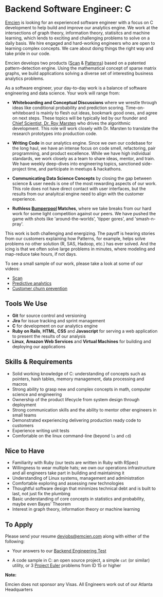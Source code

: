 # Backend Software Engineer: C

[Emcien](http://emcien.com/) is looking for an experienced software engineer
with a focus on C development to help build and improve our analytics engine. We work at the intersections of graph theory, information
theory, statisitcs and machine learning, which lends to exciting and
challenging problems to solve on a daily basis. We hire engaged and
hard-working engineers who are open to learning complex concepts. We care about
doing things the right way and take pride in our code.

Emcien develops two products ([Scan](http://emcien.com/scan/) &
[Patterns](http://emcien.com/patterns/)) based on a patented pattern-detection
engine. Using the mathematical concept of sparse matrix graphs, we build
applications solving a diverse set of interesting business analytics problems.

As a software engineer, your day-to-day work is a balance of software
engineering and data science. Your work will range from:

* **Whiteboarding and Conceptual Discussions** where we wrestle through ideas
  like conditional probability and prediction scoring. Time-on-whiteboard is
  mainly to flesh out ideas, bookmark good ones, and agree on next steps. These
  topics will be typically led by our founder and [Chief Scientist, Dr. Roy
  Marsten](http://emcien.com/about/#leadership) who drives the algorithmic
  development. This role will work closely with Dr. Marsten to translate the
  research prototypes into production code.

* **Writing Code** in our analytics engine. Since we own our codebase for the
  long haul, we have an intense focus on code smell, refactoring, pair
  programming, and product excellence. While we have high individual standards,
  we work closely as a team to share ideas, mentor, and train. We have weekly
  deep-dives into engineering topics, sanctioned side-project time, and
  participate in meetups & hackathons.

* **Communicating Data Science Concepts** by closing the gap between science & user needs is one of the most rewarding
  aspects of our work. This role does not have direct contact with user
  interfaces, but the results from our analyitcal engine need to align with the
  customer experience.

* **Ruthless [Bumperpool](https://en.wikipedia.org/wiki/Bumper_pool) Matches**,
  where we take breaks from our hard work for some light competition against
  our peers. We have pushed the game with shots like 'around-the-worlds', 'tipper gores', and 'smash-n-pray'.

This work is both challenging and energizing. The payoff is hearing stories
from our customers explaining how Patterns, for example, helps solve problems
no other solution (R, SAS, Hadoop, etc.) has ever solved. And the icing is that
we often solve large problems in minutes, where modeling and map-reduce take
hours, if not days.

To see a small sample of our work, please take a look at some of our videos:

  * [Scan](https://www.youtube.com/watch?v=na4RSwQT_DQ)
  * [Predictive analytics](https://www.youtube.com/watch?v=7kI9LEHMFbU)
  * [Customer churn prevention](https://www.youtube.com/watch?v=NywaC0EBAh8)


## Tools We Use

* **Git** for source control and versioning
* **Jira** for issue tracking and sprint management
* **C** for development on our analytics engine
* **Ruby on Rails**, **HTML**, **CSS** and **Javascript** for serving a web
  application to present the results of our analysis
* **Linux**, **Amazon Web Services** and **Virtual Machines** for building
  and deploying our applications


## Skills & Requirements

* Solid working knowledge of C: understanding of concepts such as pointers,
  hash tables, memory management, data processing and macros
* Strong ability to grasp new and complex concepts in math, computer science
  and engineering
* Ownership of the product lifecycle from system design through deployment
* Strong communication skills and the ability to mentor other engineers in
  small teams
* Demonstrated experiencing delivering production ready code to customers
* Experience writing unit tests
* Comfortable on the linux command-line (beyond `ls` and `cd`)

## Nice to Have
* Familiarity with Ruby (our tests are written in Ruby with RSpec)
* Willingness to wear multiple hats; we own our operations infrastructure
  and all engineers take part in building and maintaining it
* Understanding of Linux systems, management and administration
* Comfortable exploring and assessing new technologies
* Thoughtful software design that minimizes technical debt and is built to
  last, not just fix the plumbing
* Basic understanding of core concepts in statistics and probability, maybe
  even Bayes' Theorem
* Interest in graph theory, information theory or machine learning


## To Apply

Please send your resume [devjobs@emcien.com](mailto:devjobs@emcien.com) along
with either of the following:

* Your answers to our [Backend Engineering Test](https://github.com/emcien/jobs/blob/master/tests/backend_test.md)

* A code sample in C: an open source project, a simple `cat` (or similar)
  utility, or 3 [Project Euler](https://projecteuler.net/) problems from ID 15
  or higher

**Note:**

Emcien does not sponsor any Visas. All Engineers work out of our Atlanta Headquarters
